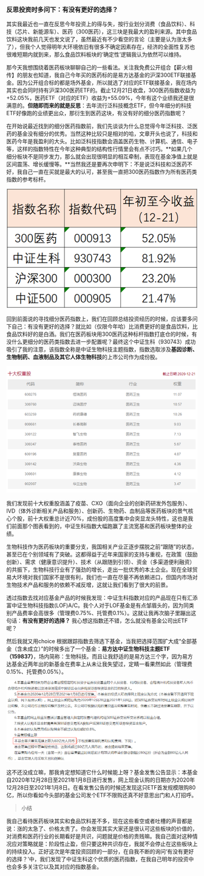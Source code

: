### 反思投资时多问下：有没有更好的选择？

其实我最近也一直在反思今年投资上的得与失，按行业划分消费（食品饮料）、科技（芯片、新能源车）、医药（300医药），这三块是我最大的盈利来源。其中食品饮料这块我前几天也发文说了，虽然最近有不少看空的言论（主要是认为涨太多了），但我个人觉得明年大环境依旧有很多不确定因素存在，经济的全面性复苏也很难短期内就到来，那么食品饮料板块的‘确定性’逻辑我认为依然可以维持。

那今天我想围绕着医药板块聊聊自己的一些看法。关注我免费公开组合【薪火相传】的朋友也知道，我自己今年买的医药标的是易方达基金的沪深300ETF联接基金。因为公开组合标的都是场外基金，所以就选了对应的ETF联接基金，我在场内其实也会同时持有沪深300医药ETF的。截止12月21日收盘，300医药指数收益为+52.05%，医药ETF（对应的ETF）收益为+55.09%，今年有这个业绩我还是很满意的。**但随即而来的就是反思**：去年流行泛科技概念ETF，但今年细分的科技ETF好像跑的业绩更出众，那衍生到医药这块，有没有好的细分医药指数呢？

在开始说最近找到的细分医药指数前，我们先谈谈为什么总觉得今年泛科技、泛医药的基金没有细分的优秀。当然这种比较只是相对的哈，文章开头也说了，科技和医药今年是我盈利的大头。比如泛科技指数会涵盖医药生物、计算机、通信、电子等，这样的指数特性在今年这种典型的结构性行情里会有点不讨巧。**如果几个细分板块不是同步发力，那么就会出现很明显的相互牵制，表现在基金净值上就是区间震荡、增长缓慢等。**当然我还是要再次申明下：不是说泛科技和泛医药不好，我自己一直在买就是最大的认可，甚至我一直把300医药指数作为所有医药类指数的参考标杆。

![中证生科](../img/yfd-swkj-1.png) 

回到前面说的寻找细分医药指数上，我们在回顾总结投资经历的时候，应该要多问下自己：有没有更好的选择？就比如（仅限今年哈）比消费更好的是食品饮料，比食品饮料好的是白酒。我们在医药板块用300医药这种标杆指数打底仓的时候，有没什么更细分的医药类指数去进一步配置呢？最终这个中证生科（930743）成功吸引了我的注意，该指数全称是中证生物科技主题指数，指数选取涉及**基因诊断、生物制药、血液制品及其它人体生物科技**的上市公司作为成份股。

![十大权重](../img/yfd-swkj-2.png) 

我们发现前十大权重股涵盖了疫苗、CXO（面向企业的创新药研发外包服务）、IVD（体外诊断相关产品和服务）、创新药、生物药、血制品等医药板块的景气核心个股，前十大权重总计近70%，成份股的高度集中会突显龙头特性，这也是我们前面那个图表看到的，中证生科指数大幅跑赢了主流宽基和医药板块整体的业绩。

生物科技作为医药板块的重要分支，我国相关产业正逐步摆脱之前“跟随”的状态，甚至已在个别领域有了突破。这都得益于近年来国家的支持与重视，在政策（鼓励创新）、需求（健康意识提升）、技术（从跟随到引领）、资金（多渠道便利融资）的共振下，生物科技行业有了强劲的增长，走出一批优秀的本土企业。现在全球贸易大环境对我们国家不是很有利，我们也一直在尽量不再依赖进口，但国内市场对生物技术产品和服务的依赖不减反增，这就让我们看到了很大的前景。

透过指数去找对应基金产品的时候我发现：中证生科指数对应的产品现在只有汇添富中证生物科技指数(LOF)A/C。我个人对于LOF基金是有点邹眉头的，因为同类别产品费率会高很多（管理费0.75%、托管费0.1%）。这就让我再次脑子里蹦出这句话：**有没有更好的选择？** 我心想这指数还不错，怎么就没有基金公司出ETF呢？

然后我就又用choice 根据跟踪指数去筛选下基金，当我把选择范围扩大成“全部基金（含未成立）”的时候多出了一个基金：**易方达中证生物科技主题ETF（159837）**，场内简称：生物科技。而且让我舒适的是易方达三个字，因为易方达基金近两年出的新基金在费率上从未让我失望过，定睛一看果然如此（管理费0.15%、托管费0.05%）。

![发售公告](../img/yfd-swkj-3.png) 

这不还没成立嘛，那我肯定想知道它什么时候能上呀？基金发售公告显示：本基金自2020年12月28日至2021年1月8日进行发售，网上现金认购的日期亦为2020年12月28日至2021年1月8日。在看发售公告的时候还发现这只ETF首发规模限购80亿，所以你看如今头部的基金公司发个ETF不限购还真不好意思出门和人打招呼。

> 小结

我自己看待医药板块其实和食品饮料差不多，现在这些看空或者吐槽的声音都是说：涨的太急了、价格太贵了。你会发现其实大家还是很认可这些板块的价值的，对消费和医药行业的长期看好是共识，问题就是价格的贵贱嘛。我自己面对这种情况应对策略就是：阶段性止盈，但只要这种共识存在，我就不会停止在这些板块上的持续投入。正好这次是年度投资回顾的一部分，在自我不断的询问‘有没有更好的选择？’中，我们发现了中证生科这个优质的医药指数，在我自己明年的投资中也会多多关注它以及其对应的指数基金。


